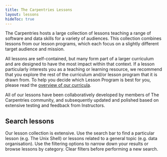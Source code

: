 ```yaml
---
title: The Carpentries Lessons
layout: lessons
hideToc: true
---
```


The Carpentries hosts a large collection of lessons teaching a range of software and data skills for a variety of audiences. This collection combines lessons from our lesson programs, which each focus on a slightly different target audience and mission.

All lessons are self-contained, but many form part of a larger curriculum and are designed to have the most impact within that context. If a lesson particularly interests you as a teaching or learning resource, we recommend that you explore the rest of the curriculum and/or lesson program that it is drawn from. To help you decide which Lesson Program is best for you, please read the [overview of our curricula](/lessons/curriculum-summary/). 

All of our lessons have been collaboratively developed by members of The Carpentries community, and subsequently updated and polished based on extensive testing and feedback from Instructors.


## Search lessons

Our lesson collection is extensive. Use the search bar to find a particular lesson (e.g. The Unix Shell) or lessons related to a general topic (e.g. data organisation). Use the filtering options to narrow down your results or browse lessons by category.  Clear filters before performing a new search.